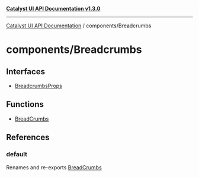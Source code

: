 [**Catalyst UI API Documentation v1.3.0**](../../README.md)

---

[Catalyst UI API Documentation](../../README.md) / components/Breadcrumbs

# components/Breadcrumbs

## Interfaces

- [BreadcrumbsProps](interfaces/BreadcrumbsProps.md)

## Functions

- [BreadCrumbs](functions/BreadCrumbs.md)

## References

### default

Renames and re-exports [BreadCrumbs](functions/BreadCrumbs.md)
